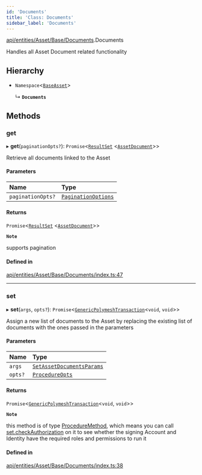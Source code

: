 ```yaml
---
id: 'Documents'
title: 'Class: Documents'
sidebar_label: 'Documents'
---
```


[api/entities/Asset/Base/Documents](../../../../../../modules/API/Entities/Asset/Base/Documents/Documents.md).Documents

Handles all Asset Document related functionality

## Hierarchy

- `Namespace`\<[`BaseAsset`](../BaseAsset/BaseAsset.md)\>

  ↳ **`Documents`**

## Methods

### get

▸ **get**(`paginationOpts?`): `Promise`\<[`ResultSet`](../../../../../../interfaces/Types/ResultSet/ResultSet.md) \<[`AssetDocument`](../../../../../../interfaces/Types/AssetDocument/AssetDocument.md)\>\>

Retrieve all documents linked to the Asset

#### Parameters

| Name              | Type                                                                                             |
| :---------------- | :----------------------------------------------------------------------------------------------- |
| `paginationOpts?` | [`PaginationOptions`](../../../../../../interfaces/Types/PaginationOptions/PaginationOptions.md) |

#### Returns

`Promise`\<[`ResultSet`](../../../../../../interfaces/Types/ResultSet/ResultSet.md) \<[`AssetDocument`](../../../../../../interfaces/Types/AssetDocument/AssetDocument.md)\>\>

**`Note`**

supports pagination

#### Defined in

[api/entities/Asset/Base/Documents/index.ts:47](https://github.com/PolymeshAssociation/polymesh-sdk/blob/968f8d70c/src/api/entities/Asset/Base/Documents/index.ts#L47)

---

### set

▸ **set**(`args`, `opts?`): `Promise`\<[`GenericPolymeshTransaction`](../../../../../../modules/Types/Types.md#genericpolymeshtransaction)\<`void`, `void`\>\>

Assign a new list of documents to the Asset by replacing the existing list of documents with the ones passed in the parameters

#### Parameters

| Name    | Type                                                                                                                              |
| :------ | :-------------------------------------------------------------------------------------------------------------------------------- |
| `args`  | [`SetAssetDocumentsParams`](../../../../../../interfaces/API/Procedures/Types/SetAssetDocumentsParams/SetAssetDocumentsParams.md) |
| `opts?` | [`ProcedureOpts`](../../../../../../interfaces/Types/ProcedureOpts/ProcedureOpts.md)                                              |

#### Returns

`Promise`\<[`GenericPolymeshTransaction`](../../../../../../modules/Types/Types.md#genericpolymeshtransaction)\<`void`, `void`\>\>

**`Note`**

this method is of type [ProcedureMethod](../../../../../../interfaces/Types/ProcedureMethod/ProcedureMethod.md), which means you can call [set.checkAuthorization](../../../../../../interfaces/Types/ProcedureMethod/ProcedureMethod.md#checkauthorization)
on it to see whether the signing Account and Identity have the required roles and permissions to run it

#### Defined in

[api/entities/Asset/Base/Documents/index.ts:38](https://github.com/PolymeshAssociation/polymesh-sdk/blob/968f8d70c/src/api/entities/Asset/Base/Documents/index.ts#L38)
